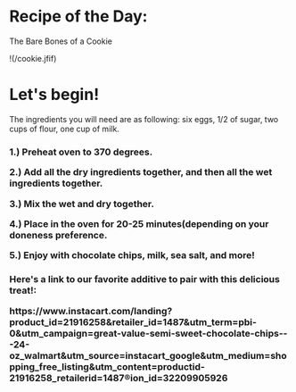 # Recipe of the Day:
The Bare Bones of a Cookie
<!DOCTYPE html>
<html>
<head>
!(/cookie.jfif)
  <body>
    <h1>Let's begin!</h1>
      <p>The ingredients you will need are as following: six eggs, 1/2 of sugar, two cups of flour, one cup of milk.</p>
    <h3> 
      <p>1.) Preheat oven to 370 degrees.</p>
      <p>2.) Add all the <strong>dry</strong> ingredients together, and then all the <strong>wet</strong> ingredients together.</p>
      <p>3.) Mix the wet and dry together.</p>
      <p>4.) Place in the oven for 20-25 minutes(depending on your doneness preference.</p>
      <p>5.) Enjoy with chocolate chips, milk, sea salt, and more!</p>
    </h3>
     </body>
<h3>Here's a link to our favorite additive to pair with this delicious treat!:
<p>https://www.instacart.com/landing?product_id=21916258&retailer_id=1487&utm_term=pbi-0&utm_campaign=great-value-semi-sweet-chocolate-chips---24-oz_walmart&utm_source=instacart_google&utm_medium=shopping_free_listing&utm_content=productid-21916258_retailerid=1487&region_id=32209905926</p>
</h3>
   </html>
